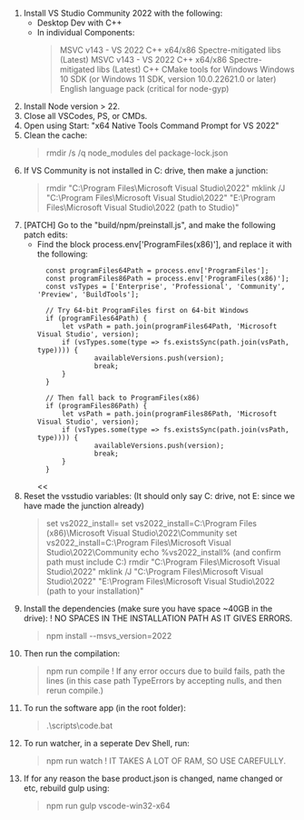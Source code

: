 1. Install VS Studio Community 2022 with the following:
	- Desktop Dev with C++
	- In individual Components:
		> MSVC v143 - VS 2022 C++ x64/x86 Spectre-mitigated libs (Latest)
		> MSVC v143 - VS 2022 C++ x64/x86 Spectre-mitigated libs (Latest)
		> C++ CMake tools for Windows
		> Windows 10 SDK (or Windows 11 SDK, version 10.0.22621.0 or later)
		> English language pack (critical for node-gyp)
2. Install Node version > 22.
3. Close all VSCodes, PS, or CMDs.
4. Open using Start: "x64 Native Tools Command Prompt for VS 2022"
5. Clean the cache:
	> rmdir /s /q node_modules
	> del package-lock.json
6. If VS Community is not installed in C: drive, then make a junction:
	> rmdir "C:\Program Files\Microsoft Visual Studio\2022"
	> mklink /J "C:\Program Files\Microsoft Visual Studio\2022" "E:\Program Files\Microsoft Visual Studio\2022 (path to Studio)"
7. [PATCH] Go to the "build/npm/preinstall.js", and make the following patch edits:
	- Find the block process.env['ProgramFiles(x86)'], and replace it with the following:
		>>
			const programFiles64Path = process.env['ProgramFiles'];
			const programFiles86Path = process.env['ProgramFiles(x86)'];
			const vsTypes = ['Enterprise', 'Professional', 'Community', 'Preview', 'BuildTools'];

			// Try 64-bit ProgramFiles first on 64-bit Windows
			if (programFiles64Path) {
  				let vsPath = path.join(programFiles64Path, 'Microsoft Visual Studio', version);
  				if (vsTypes.some(type => fs.existsSync(path.join(vsPath, type)))) {
    					availableVersions.push(version);
    					break;
  				}
			}

			// Then fall back to ProgramFiles(x86)
			if (programFiles86Path) {
  				let vsPath = path.join(programFiles86Path, 'Microsoft Visual Studio', version);
  				if (vsTypes.some(type => fs.existsSync(path.join(vsPath, type)))) {
    					availableVersions.push(version);
    					break;
  				}
			}
		<<
8. Reset the vsstudio variables: (It should only say C: drive, not E: since we have made the junction already)
	> set vs2022_install=
	> set vs2022_install=C:\Program Files (x86)\Microsoft Visual Studio\2022\Community
	> set vs2022_install=C:\Program Files\Microsoft Visual Studio\2022\Community
	> echo %vs2022_install% (and confirm path must include C:)
	> rmdir "C:\Program Files\Microsoft Visual Studio\2022"
	> mklink /J "C:\Program Files\Microsoft Visual Studio\2022" "E:\Program Files\Microsoft Visual Studio\2022 (path to your installation)"
9. Install the dependencies (make sure you have space ~40GB in the drive):
	! NO SPACES IN THE INSTALLATION PATH AS IT GIVES ERRORS.
	> npm install --msvs_version=2022
10. Then run the compilation:
	> npm run compile
	! If any error occurs due to build fails, path the lines (in this case path TypeErrors by accepting nulls, and then rerun compile.)
11. To run the software app (in the root folder):
	> .\scripts\code.bat
12. To run watcher, in a seperate Dev Shell, run:
	> npm run watch
	! IT TAKES A LOT OF RAM, SO USE CAREFULLY.
13. If for any reason the base product.json is changed, name changed or etc, rebuild gulp using:
	> npm run gulp vscode-win32-x64
